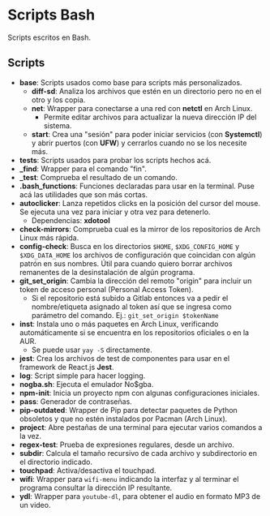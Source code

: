 # Scripts Bash

Scripts escritos en Bash.

## Scripts

* **base**: Scripts usados como base para scripts más personalizados.
    * **diff-sd**: Analiza los archivos que estén en un directorio pero no en el otro y los copia.
    * **net**: Wrapper para conectarse a una red con **netctl** en Arch Linux.
        * Permite editar archivos para actualizar la nueva dirección IP del sistema.
    * **start**: Crea una "sesión" para poder iniciar servicios (con **Systemctl**) y abrir puertos (con **UFW**) y cerrarlos cuando no se los necesite más.
* **tests**: Scripts usados para probar los scripts hechos acá.
* **_find**: Wrapper para el comando "fin".
* **_test**: Comprueba el resultado de un comando.
* **.bash_functions**: Funciones declaradas para usar en la terminal. Puse acá las utilidades que son más cortas.
* **autoclicker**: Lanza repetidos clicks en la posición del cursor del mouse. Se ejecuta una vez para iniciar y otra vez para detenerlo.
    * Dependencias: **xdotool**
* **check-mirrors**: Comprueba cual es la mirror de los repositorios de Arch Linux más rápida.
* **config-check**: Busca en los directorios `$HOME`, `$XDG_CONFIG_HOME` y `$XDG_DATA_HOME` los archivos de configuración que coincidan con algún patrón en sus nombres. Útil para cuando quiero borrar archivos remanentes de la desinstalación de algún programa.
* **git_set_origin**: Cambia la dirección del remoto "origin" para incluir un token de acceso personal (Personal Access Token).
    * Si el repositorio está subido a Gitlab entonces va a pedir el nombre/etiqueta asignado al token así que se ingresa como parámetro del comando. Ej.: `git_set_origin $tokenName`
* **inst**: Instala uno o más paquetes en Arch Linux, verificando automáticamente si se encuentra en los repositorios oficiales o en la AUR.
    * Se puede usar `yay -S` directamente.
* **jest**: Crea los archivos de test de componentes para usar en el framework de React.js **Jest**.
* **log**: Script simple para hacer logging.
* **nogba.sh**: Ejecuta el emulador No$gba.
* **npm-init**: Inicia un proyecto npm con algunas configuraciones iniciales.
* **pass**: Generador de contraseñas.
* **pip-outdated**: Wrapper de Pip para detectar paquetes de Python obsoletos y que no estén instalados por Pacman (Arch Linux).
* **project**: Abre pestañas de una terminal para ejecutar varios comandos a la vez.
* **regex-test**: Prueba de expresiones regulares, desde un archivo.
* **subdir**: Calcula el tamaño recursivo de cada archivo y subdirectorio en el directorio indicado.
* **touchpad**: Activa/desactiva el touchpad.
* **wifi**: Wrapper para `wifi-menu` indicando la interfaz y al terminar el programa consultar la dirección IP resultante.
* **ydl**: Wrapper para `youtube-dl`, para obtener el audio en formato MP3 de un video.
